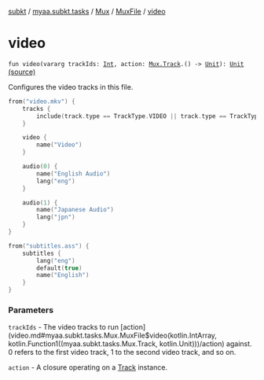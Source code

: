 [subkt](../../../index.md) / [myaa.subkt.tasks](../../index.md) / [Mux](../index.md) / [MuxFile](index.md) / [video](./video.md)

# video

`fun video(vararg trackIds: `[`Int`](https://kotlinlang.org/api/latest/jvm/stdlib/kotlin/-int/index.html)`, action: `[`Mux.Track`](../-track/index.md)`.() -> `[`Unit`](https://kotlinlang.org/api/latest/jvm/stdlib/kotlin/-unit/index.html)`): `[`Unit`](https://kotlinlang.org/api/latest/jvm/stdlib/kotlin/-unit/index.html) [(source)](https://github.com/Myaamori/SubKt/blob/0.1.9/src/main/kotlin/myaa/subkt/tasks/muxtask.kt#L409)

Configures the video tracks in this file.

``` kotlin
from("video.mkv") {
    tracks {
        include(track.type == TrackType.VIDEO || track.type == TrackType.AUDIO)
    }

    video {
        name("Video")
    }

    audio(0) {
        name("English Audio")
        lang("eng")
    }

    audio(1) {
        name("Japanese Audio")
        lang("jpn")
    }
}

from("subtitles.ass") {
    subtitles {
        lang("eng")
        default(true)
        name("English")
    }
}
```

### Parameters

`trackIds` - The video tracks to run [action](video.md#myaa.subkt.tasks.Mux.MuxFile$video(kotlin.IntArray, kotlin.Function1((myaa.subkt.tasks.Mux.Track, kotlin.Unit)))/action) against.
0 refers to the first video track, 1 to the second video track, and so on.

`action` - A closure operating on a [Track](../-track/index.md) instance.